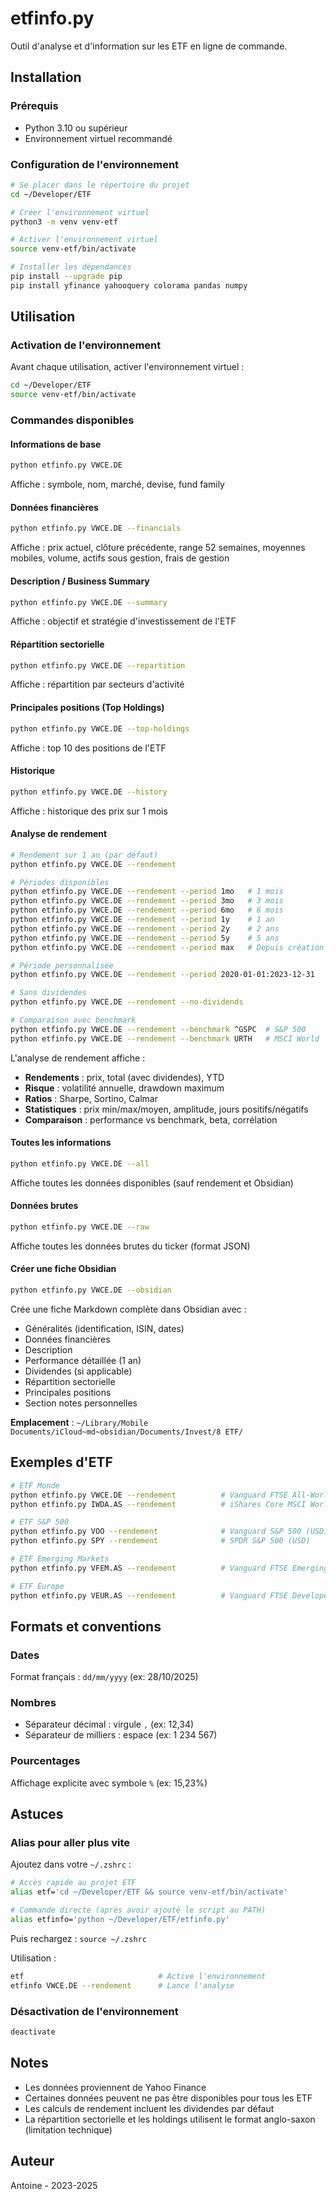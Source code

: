 # etfinfo.py

Outil d'analyse et d'information sur les ETF en ligne de commande.

## Installation

### Prérequis
- Python 3.10 ou supérieur
- Environnement virtuel recommandé

### Configuration de l'environnement

```bash
# Se placer dans le répertoire du projet
cd ~/Developer/ETF

# Créer l'environnement virtuel
python3 -m venv venv-etf

# Activer l'environnement virtuel
source venv-etf/bin/activate

# Installer les dépendances
pip install --upgrade pip
pip install yfinance yahooquery colorama pandas numpy
```

## Utilisation

### Activation de l'environnement

Avant chaque utilisation, activer l'environnement virtuel :

```bash
cd ~/Developer/ETF
source venv-etf/bin/activate
```

### Commandes disponibles

#### Informations de base
```bash
python etfinfo.py VWCE.DE
```
Affiche : symbole, nom, marché, devise, fund family

#### Données financières
```bash
python etfinfo.py VWCE.DE --financials
```
Affiche : prix actuel, clôture précédente, range 52 semaines, moyennes mobiles, volume, actifs sous gestion, frais de gestion

#### Description / Business Summary
```bash
python etfinfo.py VWCE.DE --summary
```
Affiche : objectif et stratégie d'investissement de l'ETF

#### Répartition sectorielle
```bash
python etfinfo.py VWCE.DE --repartition
```
Affiche : répartition par secteurs d'activité

#### Principales positions (Top Holdings)
```bash
python etfinfo.py VWCE.DE --top-holdings
```
Affiche : top 10 des positions de l'ETF

#### Historique
```bash
python etfinfo.py VWCE.DE --history
```
Affiche : historique des prix sur 1 mois

#### Analyse de rendement
```bash
# Rendement sur 1 an (par défaut)
python etfinfo.py VWCE.DE --rendement

# Périodes disponibles
python etfinfo.py VWCE.DE --rendement --period 1mo   # 1 mois
python etfinfo.py VWCE.DE --rendement --period 3mo   # 3 mois
python etfinfo.py VWCE.DE --rendement --period 6mo   # 6 mois
python etfinfo.py VWCE.DE --rendement --period 1y    # 1 an
python etfinfo.py VWCE.DE --rendement --period 2y    # 2 ans
python etfinfo.py VWCE.DE --rendement --period 5y    # 5 ans
python etfinfo.py VWCE.DE --rendement --period max   # Depuis création

# Période personnalisée
python etfinfo.py VWCE.DE --rendement --period 2020-01-01:2023-12-31

# Sans dividendes
python etfinfo.py VWCE.DE --rendement --no-dividends

# Comparaison avec benchmark
python etfinfo.py VWCE.DE --rendement --benchmark ^GSPC  # S&P 500
python etfinfo.py VWCE.DE --rendement --benchmark URTH   # MSCI World
```

L'analyse de rendement affiche :
- **Rendements** : prix, total (avec dividendes), YTD
- **Risque** : volatilité annuelle, drawdown maximum
- **Ratios** : Sharpe, Sortino, Calmar
- **Statistiques** : prix min/max/moyen, amplitude, jours positifs/négatifs
- **Comparaison** : performance vs benchmark, beta, corrélation

#### Toutes les informations
```bash
python etfinfo.py VWCE.DE --all
```
Affiche toutes les données disponibles (sauf rendement et Obsidian)

#### Données brutes
```bash
python etfinfo.py VWCE.DE --raw
```
Affiche toutes les données brutes du ticker (format JSON)

#### Créer une fiche Obsidian
```bash
python etfinfo.py VWCE.DE --obsidian
```
Crée une fiche Markdown complète dans Obsidian avec :
- Généralités (identification, ISIN, dates)
- Données financières
- Description
- Performance détaillée (1 an)
- Dividendes (si applicable)
- Répartition sectorielle
- Principales positions
- Section notes personnelles

**Emplacement** : `~/Library/Mobile Documents/iCloud~md~obsidian/Documents/Invest/8 ETF/`

## Exemples d'ETF

```bash
# ETF Monde
python etfinfo.py VWCE.DE --rendement          # Vanguard FTSE All-World (EUR)
python etfinfo.py IWDA.AS --rendement          # iShares Core MSCI World (EUR)

# ETF S&P 500
python etfinfo.py VOO --rendement              # Vanguard S&P 500 (USD)
python etfinfo.py SPY --rendement              # SPDR S&P 500 (USD)

# ETF Emerging Markets
python etfinfo.py VFEM.AS --rendement          # Vanguard FTSE Emerging Markets

# ETF Europe
python etfinfo.py VEUR.AS --rendement          # Vanguard FTSE Developed Europe
```

## Formats et conventions

### Dates
Format français : `dd/mm/yyyy` (ex: 28/10/2025)

### Nombres
- Séparateur décimal : virgule `,` (ex: 12,34)
- Séparateur de milliers : espace (ex: 1 234 567)

### Pourcentages
Affichage explicite avec symbole `%` (ex: 15,23%)

## Astuces

### Alias pour aller plus vite

Ajoutez dans votre `~/.zshrc` :

```bash
# Accès rapide au projet ETF
alias etf='cd ~/Developer/ETF && source venv-etf/bin/activate'

# Commande directe (après avoir ajouté le script au PATH)
alias etfinfo='python ~/Developer/ETF/etfinfo.py'
```

Puis rechargez : `source ~/.zshrc`

Utilisation :
```bash
etf                              # Active l'environnement
etfinfo VWCE.DE --rendement      # Lance l'analyse
```

### Désactivation de l'environnement

```bash
deactivate
```

## Notes

- Les données proviennent de Yahoo Finance
- Certaines données peuvent ne pas être disponibles pour tous les ETF
- Les calculs de rendement incluent les dividendes par défaut
- La répartition sectorielle et les holdings utilisent le format anglo-saxon (limitation technique)

## Auteur

Antoine - 2023-2025

